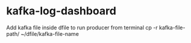 # kafka-log-dashboard

Add kafka file inside dfile to run producer from terminal
cp -r kafka-file-path/ ~/dfile/kafka-file-name
